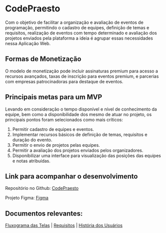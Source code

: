 # CodePraesto

Com o objetivo de facilitar a organização e avaliação de eventos de programação, permitindo o cadastro de equipes, definição de temas e requisitos, realização de eventos com tempo determinado e avaliação dos projetos enviados pela plataforma a ideia é agrupar essas necessidades nessa Aplicação Web.

## Formas de Monetização

O modelo de monetização pode incluir assinaturas premium para acesso a recursos avançados, taxas de inscrição para eventos premium, e parcerias com empresas patrocinadoras para destaque de eventos.

## Principais metas para um MVP

Levando em consideração o tempo disponível e nível de conhecimento da equipe, bem como a disponibilidade dos mesmo de atuar no projeto, os principais pontos foram selecionados como mais críticos:

1. Permitir cadastro de equipes e eventos.
2. Implementar recursos básicos de definição de temas, requisitos e duração do evento.
3. Permitir o envio de projetos pelas equipes.
4. Permitir a avaliação dos projetos enviados pelos organizadores.
6. Disponibilizar uma interface para visualização das posições das equipes e notas atribuídas.

## Link para acompanhar o desenvolvimento

Repositório no Github: [CodePraesto](https://github.com/gabriel-kasten/code-praesto.git)

Projeto Figma: [Figma](https://www.figma.com/file/Rbk6xPyhFF020FEUxzENHW/CodePraesto?type=design&node-id=2-4&mode=design&t=id2dM6ii1kzw9FU0-0)

## Documentos relevantes:

[Fluxograma das Telas](https://www.figma.com/file/wz2ezUleeOW977ONiJeooX/Fluxograma-CodePraesto?type=whiteboard&node-id=0-1&t=QZADaw7fMegSy3CA-0) |
[Requisitos](https://www.figma.com/file/wz2ezUleeOW977ONiJeooX/Fluxograma-CodePraesto?type=whiteboard&node-id=0-1&t=QZADaw7fMegSy3CA-0) |
[História dos Usuários](https://docs.google.com/document/d/1GyhIVmL17gff2Br0_Mp1a_RFPq_ASsZrTk_HeBg3Y_Q/edit)
